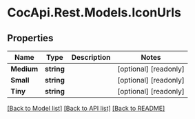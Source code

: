 ﻿# CocApi.Rest.Models.IconUrls

## Properties

Name | Type | Description | Notes
------------ | ------------- | ------------- | -------------
**Medium** | **string** |  | [optional] [readonly] 
**Small** | **string** |  | [optional] [readonly] 
**Tiny** | **string** |  | [optional] [readonly] 

[[Back to Model list]](../../README.md#documentation-for-models) [[Back to API list]](../../README.md#documentation-for-api-endpoints) [[Back to README]](../../README.md)

